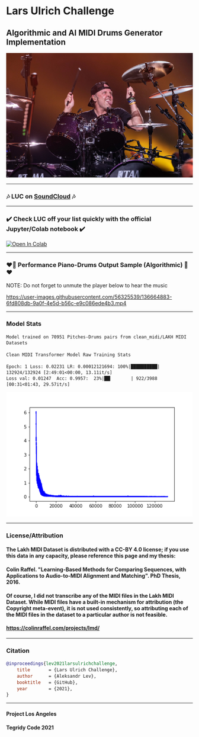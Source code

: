 # Lars Ulrich Challenge

## Algorithmic and AI MIDI Drums Generator Implementation

<img width="512" src="https://github.com/Tegridy-Code/Lars-Ulrich-Challenge/raw/main/Lars-Ulrich-Challenge-Image.jpg">

***

### 🎶 LUC on [SoundCloud](https://soundcloud.com/aleksandr-sigalov-61/sets/performance-drums-generation) 🎶

***

### ✔️ Check LUC off your list quickly with the official Jupyter/Colab notebook ✔️

[![Open In Colab][colab-badge]][colab-notebook]

[colab-notebook]: <https://colab.research.google.com/github/Tegridy-Code/Lars-Ulrich-Challenge/blob/main/Lars_Ulrich_Challenge.ipynb>
[colab-badge]: <https://colab.research.google.com/assets/colab-badge.svg>

***

### ❤️🥁 Performance Piano-Drums Output Sample (Algorithmic) 🥁❤️

NOTE: Do not forget to unmute the player below to hear the music

https://user-images.githubusercontent.com/56325539/136664883-6fd808db-9a0f-4e5d-b56c-e9c086ede4b3.mp4

***

### Model Stats
```
Model trained on 70951 Pitches-Drums pairs from clean_midi/LAKH MIDI Datasets

Clean MIDI Transformer Model Raw Training Stats

Epoch: 1 Loss: 0.02231 LR: 0.00012121694: 100%|██████████| 132924/132924 [2:49:01<00:00, 13.11it/s] 
Loss val: 0.01247  Acc: 0.9957:  23%|██▎       | 922/3988 [00:31<01:43, 29.57it/s]
```
<img width="512" src="https://github.com/Tegridy-Code/Lars-Ulrich-Challenge/raw/main/Clean-MIDI-Transformer-Model-Floss.png">

***

### License/Attribution

#### The Lakh MIDI Dataset is distributed with a CC-BY 4.0 license; if you use this data in any capacity, please reference this page and my thesis:

#### Colin Raffel. "Learning-Based Methods for Comparing Sequences, with Applications to Audio-to-MIDI Alignment and Matching". PhD Thesis, 2016.

#### Of course, I did not transcribe any of the MIDI files in the Lakh MIDI Dataset. While MIDI files have a built-in mechanism for attribution (the Copyright meta-event), it is not used consistently, so attributing each of the MIDI files in the dataset to a particular author is not feasible.

#### https://colinraffel.com/projects/lmd/

***

### Citation

```bibtex
@inproceedings{lev2021larsulrichchallenge,
    title       = {Lars Ulrich Challenge},
    author      = {Aleksandr Lev},
    booktitle   = {GitHub},
    year        = {2021},
}
```

***

#### Project Los Angeles

#### Tegridy Code 2021
